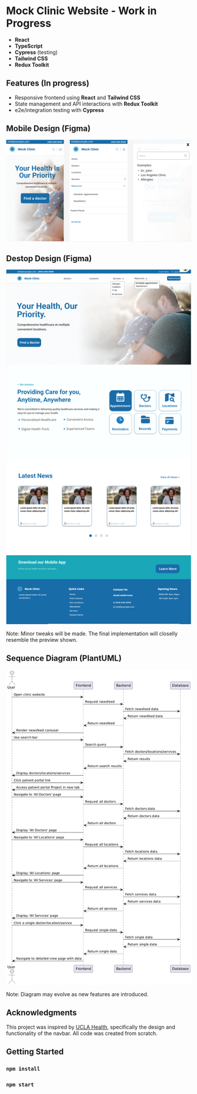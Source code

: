 # Mock Clinic Website - Work in Progress

- **React**
- **TypeScript**
- **Cypress** (testing)
- **Tailwind CSS** 
- **Redux Toolkit**


## Features (In progress)
- Responsive frontend using **React** and **Tailwind CSS**
- State management and API interactions with **Redux Toolkit**
- e2e/integration testing with **Cypress**


## Mobile Design (Figma)
![Figma Design Preview](/public/images/mobile-view.PNG) 

## Destop Design (Figma)

![Figma Design Preview](/public/images/Mock-Clinic.PNG) 

Note: Minor tweaks will be made. The final implementation will closelly resemble the preview shown. 


## Sequence Diagram (PlantUML)
![Sequence Diagram](public/images/mock-clinic-sequence-diagram.png)

Note: Diagram may evolve as new features are introduced.


## Acknowledgments

This project was inspired by [UCLA Health](https://www.uclahealth.org), specifically the design and functionality of the navbar. All code was created from scratch.


## Getting Started

### `npm install`

### `npm start`


